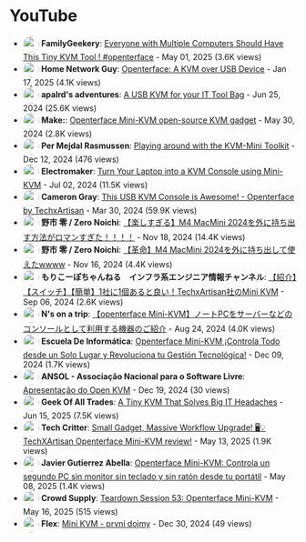 # YouTube

- <a href="https://www.youtube.com/@FamilyGeekery"><img src="https://yt3.ggpht.com/E0GurViIbPH1skzVN5g7rjvyGnwAGHyjmuBgfjPDn3LyoWApDl4KAXKCt5bEya93aDGL7inhwg=s88-c-k-c0x00ffffff-no-rj" alt="" width="28" style="border-radius: 50%; vertical-align: middle;" onerror="this.style.display='none'"></a> **FamilyGeekery**: [Everyone with Multiple Computers Should Have This Tiny KVM Tool ! #openterface](https://www.youtube.com/watch?v=l5e1wHwZ__c) - May 01, 2025 (3.6K views)
- <a href="https://www.youtube.com/@Home Network Guy"><img src="https://yt3.ggpht.com/wmQPGuau8ThNtsGR0Kc6m78_55P0_hH6fB4p2dPwHlIXyZ61SGk7yl9ogIMxaWhb8Q0f8zAn=s88-c-k-c0x00ffffff-no-rj" alt="" width="28" style="border-radius: 50%; vertical-align: middle;" onerror="this.style.display='none'"></a> **Home Network Guy**: [Openterface: A KVM over USB Device](https://www.youtube.com/watch?v=sKDYsKBv90A) - Jan 17, 2025 (4.1K views)
- <a href="https://www.youtube.com/@apalrd's adventures"><img src="https://yt3.ggpht.com/dhVlUr4qzdw97K77mitoVSZk8u3KLl4hWCeiAVNuoqG1W7WmcN86GSIl96Ge1PeauemTwCl5TA=s68-c-k-c0x00ffffff-no-rj" alt="" width="28" style="border-radius: 50%; vertical-align: middle;" onerror="this.style.display='none'"></a> **apalrd's adventures**: [A USB KVM for your IT Tool Bag](https://www.youtube.com/watch?v=ZZ5P6MnBcHw) - Jun 25, 2024 (25.6K views)
- <a href="https://www.youtube.com/@Make:"><img src="https://yt3.ggpht.com/ytc/AIdro_mbT6bPBRqaz5fH4ZhPL1KzEDJ1y1-ZgA8Bt1OATJ9omHvR=s88-c-k-c0x00ffffff-no-rj" alt="" width="28" style="border-radius: 50%; vertical-align: middle;" onerror="this.style.display='none'"></a> **Make:**: [Openterface Mini-KVM open-source KVM gadget](https://www.youtube.com/watch?v=lwitzvmxsgc) - May 30, 2024 (2.8K views)
- <a href="https://www.youtube.com/@Per Mejdal Rasmussen"><img src="https://yt3.ggpht.com/ytc/AIdro_kdotLHlTa1Y2q8-iN2iWHWF1EUnyVTxxrfbXqb-9ql7sY=s88-c-k-c0x00ffffff-no-rj" alt="" width="28" style="border-radius: 50%; vertical-align: middle;" onerror="this.style.display='none'"></a> **Per Mejdal Rasmussen**: [Playing around with the KVM-Mini Toolkit](https://www.youtube.com/watch?v=FaAFCHHQeQg) - Dec 12, 2024 (476 views)
- <a href="https://www.youtube.com/@Electromaker"><img src="https://yt3.ggpht.com/erBuQrc8PUPxL6UVWNLwUUXZu1QoY1qmWe4x-nVdxhw_kMOeMsT3SDhHM3sYxt2oYKC--zNvug=s88-c-k-c0x00ffffff-no-rj" alt="" width="28" style="border-radius: 50%; vertical-align: middle;" onerror="this.style.display='none'"></a> **Electromaker**: [Turn Your Laptop into a KVM Console using Mini-KVM](https://www.youtube.com/watch?v=K0EuMSQEwKo) - Jul 02, 2024 (11.5K views)
- <a href="https://www.youtube.com/@Cameron Gray"><img src="https://yt3.ggpht.com/5PO3ZYQMljAvN-whnmlMKXvceL0N83EvbrICFDqNT70MgCk_pRAlRAPPE2QZNqsxRfcJ_pRjo7k=s88-c-k-c0x00ffffff-no-rj" alt="" width="28" style="border-radius: 50%; vertical-align: middle;" onerror="this.style.display='none'"></a> **Cameron Gray**: [This USB KVM Console is Awesome! - Openterface by TechxArtisan](https://www.youtube.com/watch?v=xAEQpWyfY-c) - Mar 30, 2024 (59.9K views)
- <a href="https://www.youtube.com/@野市 零 / Zero Noichi"><img src="https://yt3.ggpht.com/-wFXaLYB_lhWD63lDMk7y9_ye3uBcM68c1Yh9B-_9iSQR5OxUwwiJBkzKrZasEe4_rEYVoLA=s88-c-k-c0x00ffffff-no-rj" alt="" width="28" style="border-radius: 50%; vertical-align: middle;" onerror="this.style.display='none'"></a> **野市 零 / Zero Noichi**: [【楽しすぎる】M4 MacMini 2024を外に持ち出す方法がロマンすぎた！！！！](https://www.youtube.com/watch?v=B7GHj7mPei4) - Nov 18, 2024 (14.4K views)
- <a href="https://www.youtube.com/@野市 零 / Zero Noichi"><img src="https://yt3.ggpht.com/-wFXaLYB_lhWD63lDMk7y9_ye3uBcM68c1Yh9B-_9iSQR5OxUwwiJBkzKrZasEe4_rEYVoLA=s88-c-k-c0x00ffffff-no-rj" alt="" width="28" style="border-radius: 50%; vertical-align: middle;" onerror="this.style.display='none'"></a> **野市 零 / Zero Noichi**: [【革命】M4 MacMini 2024を外に持ち出して使えたwwww](https://www.youtube.com/watch?v=1iTaDp24PBI) - Nov 16, 2024 (4.4K views)
- <a href="https://www.youtube.com/@もりこーぽちゃんねる　インフラ系エンジニア情報チャンネル"><img src="https://yt3.ggpht.com/SnBBa_jP4nHBXxH8x15EVoxK0Lmd7DNUPaSIzajdyHLBylcN9DtqmK11YH5IDoTtpgprQUiBKt8=s88-c-k-c0x00ffffff-no-rj" alt="" width="28" style="border-radius: 50%; vertical-align: middle;" onerror="this.style.display='none'"></a> **もりこーぽちゃんねる　インフラ系エンジニア情報チャンネル**: [【紹介】【スイッチ】【簡単】1社に1個あると良い！TechxArtisan社のMini KVM](https://www.youtube.com/watch?v=hOSP7je8zSk) - Sep 06, 2024 (2.6K views)
- <a href="https://www.youtube.com/@N's on a trip"><img src="https://yt3.ggpht.com/ytc/AIdro_mZcPSKP_AhotkMl-hIEgx1D4jYY8WrBMdilMfqR3lGhw=s88-c-k-c0x00ffffff-no-rj" alt="" width="28" style="border-radius: 50%; vertical-align: middle;" onerror="this.style.display='none'"></a> **N's on a trip**: [【openterface Mini-KVM】ノートPCをサーバーなどのコンソールとして利用する機器のご紹介](https://www.youtube.com/watch?v=U8kvzWnOWWc) - Aug 24, 2024 (4.0K views)
- <a href="https://www.youtube.com/@Escuela De Informática"><img src="https://yt3.ggpht.com/ytc/AIdro_n3viduJaRLR09pfZekDq2MYO6Xtg8SfshR2Bot0zNpXQg=s88-c-k-c0x00ffffff-no-rj" alt="" width="28" style="border-radius: 50%; vertical-align: middle;" onerror="this.style.display='none'"></a> **Escuela De Informática**: [Openterface Mini-KVM ¡Controla Todo desde un Solo Lugar y Revoluciona tu Gestión Tecnológica!](https://www.youtube.com/watch?v=XTbpzx91Qbs) - Dec 09, 2024 (1.7K views)
- <a href="https://www.youtube.com/@ANSOL - Associação Nacional para o Software Livre"><img src="https://yt3.ggpht.com/23qr9nbZX5PvvYTzJjyAG-Wghnvao86rfwM-Yy58ZA0kvvWbA4dMaC7fAUzCJ56U2uN6r6Zo=s88-c-k-c0x00ffffff-no-rj" alt="" width="28" style="border-radius: 50%; vertical-align: middle;" onerror="this.style.display='none'"></a> **ANSOL - Associação Nacional para o Software Livre**: [Apresentação do Open KVM](https://www.youtube.com/watch?v=VjH0H8Nt68k) - Dec 19, 2024 (30 views)
- <a href="https://www.youtube.com/@Geek Of All Trades"><img src="https://yt3.ggpht.com/U0OdbO7R13-ySf4G__3r3uQJw3yxAzi4VGjiqaeT5kMOM5VsSB7NRsO_Joks09srZtkwGB5GGFE=s88-c-k-c0x00ffffff-no-rj" alt="" width="28" style="border-radius: 50%; vertical-align: middle;" onerror="this.style.display='none'"></a> **Geek Of All Trades**: [A Tiny KVM That Solves Big IT Headaches](https://www.youtube.com/watch?v=VfVGD2bQswQ) - Jun 15, 2025 (7.5K views)
- <a href="https://www.youtube.com/@Tech Critter"><img src="https://yt3.ggpht.com/ytc/AIdro_nEP7oWvQWCiJIUYPlPxjjLhc-bke_nlUfy-dJkTk80Iw=s88-c-k-c0x00ffffff-no-rj" alt="" width="28" style="border-radius: 50%; vertical-align: middle;" onerror="this.style.display='none'"></a> **Tech Critter**: [Small Gadget, Massive Workflow Upgrade! 🖥️💡 TechXArtisan Openterface Mini-KVM review!](https://www.youtube.com/watch?v=MNp8AifZ8_Q) - May 13, 2025 (1.9K views)
- <a href="https://www.youtube.com/@Javier Gutierrez Abella"><img src="https://yt3.ggpht.com/ytc/AIdro_lkVDRCHKSbjko5n0Vto1FazyoHLtYHZ0BJLq554iF0ZNW1=s88-c-k-c0x00ffffff-no-rj" alt="" width="28" style="border-radius: 50%; vertical-align: middle;" onerror="this.style.display='none'"></a> **Javier Gutierrez Abella**: [Openterface Mini-KVM: Controla un segundo PC sin monitor sin teclado y sin ratón desde tu portátil](https://www.youtube.com/watch?v=Lf45H4Hkt1o) - May 08, 2025 (1.4K views)
- <a href="https://www.youtube.com/@Crowd Supply"><img src="https://yt3.ggpht.com/ytc/AIdro_k3sdLF_Um9i3PE-j1PgaVzoR5biaME7Qs-3MPnuyfdag=s88-c-k-c0x00ffffff-no-rj" alt="" width="28" style="border-radius: 50%; vertical-align: middle;" onerror="this.style.display='none'"></a> **Crowd Supply**: [Teardown Session 53: Openterface Mini-KVM](https://www.youtube.com/watch?v=Tp4f_uxEo6E) - May 16, 2025 (515 views)
- <a href="https://www.youtube.com/@Flex"><img src="https://yt3.ggpht.com/Kf3e_fA9yQ_wBLDT_9iq4STHrt9HoXOI_pCx4uWphCaLeZTYhgSwwnZJ0mhNZRijfB0fGd38lQ=s88-c-k-c0x00ffffff-no-rj" alt="" width="28" style="border-radius: 50%; vertical-align: middle;" onerror="this.style.display='none'"></a> **Flex**: [Mini KVM - první dojmy](https://www.youtube.com/watch?v=xQev3upcoKo) - Dec 30, 2024 (49 views)